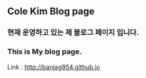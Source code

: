 ## Cole Kim Blog page

### 현재 운영하고 있는 제 블로그 페이지 입니다.
### This is My blog page.

Link : http://banjag954.github.io
